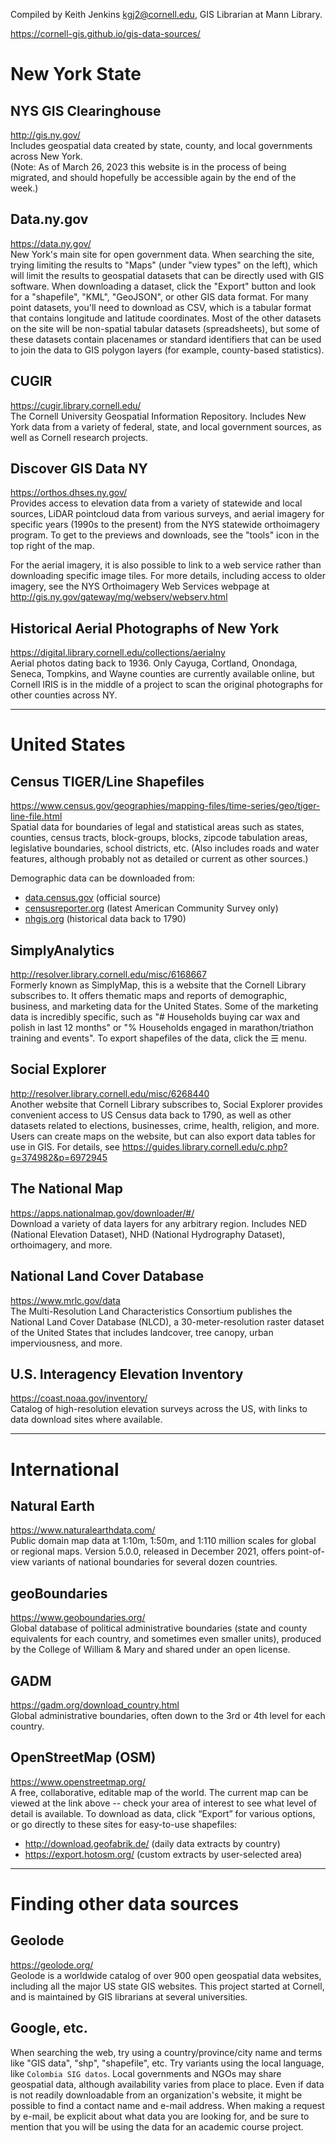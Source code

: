 Compiled by Keith Jenkins <kgj2@cornell.edu>, GIS Librarian at Mann Library.

<https://cornell-gis.github.io/gis-data-sources/>

 
# New York State

## NYS GIS Clearinghouse
<http://gis.ny.gov/>  
Includes geospatial data created by state, county, and local governments across New York. \
(Note: As of March 26, 2023 this website is in the process of being migrated, and should hopefully be accessible again by the end of the week.)

## Data.ny.gov
<https://data.ny.gov/>  
New York's main site for open government data.  When searching the site, trying limiting the results to "Maps" (under "view types" on the left), which will limit the results to geospatial datasets that can be directly used with GIS software.  When downloading a dataset, click the "Export" button and look for a "shapefile", "KML", "GeoJSON", or other GIS data format.  For many point datasets, you'll need to download as CSV, which is a tabular format that contains longitude and latitude coordinates.  Most of the other datasets on the site will be non-spatial tabular datasets (spreadsheets), but some of these datasets contain placenames or standard identifiers that can be used to join the data to GIS polygon layers (for example, county-based statistics).

## CUGIR
<https://cugir.library.cornell.edu/>  
The Cornell University Geospatial Information Repository.  Includes New York data from a variety of federal, state, and local government sources, as well as Cornell research projects.

## Discover GIS Data NY
<https://orthos.dhses.ny.gov/>  
Provides access to elevation data from a variety of statewide and local sources, LiDAR pointcloud data from various surveys, and aerial imagery for specific years (1990s to the present) from the NYS statewide orthoimagery program.  To get to the previews and downloads, see the "tools" icon in the top right of the map.

For the aerial imagery, it is also possible to link to a web service rather than downloading specific image tiles.  For more details, including access to older imagery, see the NYS Orthoimagery Web Services webpage at <http://gis.ny.gov/gateway/mg/webserv/webserv.html>

## Historical Aerial Photographs of New York
<https://digital.library.cornell.edu/collections/aerialny>  
Aerial photos dating back to 1936.  Only Cayuga, Cortland, Onondaga, Seneca, Tompkins, and Wayne counties are currently available online, but Cornell IRIS is in the middle of a project to scan the original photographs for other counties across NY.

----

# United States

## Census TIGER/Line Shapefiles
<https://www.census.gov/geographies/mapping-files/time-series/geo/tiger-line-file.html>  
Spatial data for boundaries of legal and statistical areas such as states, counties, census tracts, block-groups, blocks, zipcode tabulation areas, legislative boundaries, school districts, etc.  (Also includes roads and water features, although probably not as detailed or current as other sources.)

Demographic data can be downloaded from:
* [data.census.gov](https://data.census.gov/) (official source)
* [censusreporter.org](https://censusreporter.org/) (latest American Community Survey only)
* [nhgis.org](https://www.nhgis.org/) (historical data back to 1790)

## SimplyAnalytics
<http://resolver.library.cornell.edu/misc/6168667>  
Formerly known as SimplyMap, this is a website that the Cornell Library subscribes to.  It offers thematic maps and reports of demographic, business, and marketing data for the United States.  Some of the marketing data is incredibly specific, such as "# Households buying car wax and polish in last 12 months" or "% Households engaged in marathon/triathon training and events".  To export shapefiles of the data, click the ☰ menu.

## Social Explorer
<http://resolver.library.cornell.edu/misc/6268440>  
Another website that Cornell Library subscribes to, Social Explorer provides convenient access to US Census data back to 1790, as well as other datasets related to elections, businesses, crime, health, religion, and more.  Users can create maps on the website, but can also export data tables for use in GIS.  For details, see <https://guides.library.cornell.edu/c.php?g=374982&p=6972945>

## The National Map
<https://apps.nationalmap.gov/downloader/#/>  
Download a variety of data layers for any arbitrary region.  Includes NED (National Elevation Dataset),  NHD (National Hydrography Dataset), orthoimagery, and more.

## National Land Cover Database
<https://www.mrlc.gov/data>  
The Multi-Resolution Land Characteristics Consortium publishes the National Land Cover Database (NLCD), a 30-meter-resolution raster dataset of the United States that includes landcover, tree canopy, urban imperviousness, and more.

## U.S. Interagency Elevation Inventory
<https://coast.noaa.gov/inventory/>  
Catalog of high-resolution elevation surveys across the US, with links to data download sites where available.

----

# International

## Natural Earth
<https://www.naturalearthdata.com/>  
Public domain map data at 1:10m, 1:50m, and 1:110 million scales for global or regional maps.  Version 5.0.0, released in December 2021, offers point-of-view variants of national boundaries for several dozen countries.

## geoBoundaries
<https://www.geoboundaries.org/>  
Global database of political administrative boundaries (state and county equivalents for each country, and sometimes even smaller units), produced by the College of William & Mary and shared under an open license.

## GADM
<https://gadm.org/download_country.html>  
Global administrative boundaries, often down to the 3rd or 4th level for each country.

## OpenStreetMap (OSM)
<https://www.openstreetmap.org/>  
A free, collaborative, editable map of the world.  The current map can be viewed at the link above -- check your area of interest to see what level of detail is available.  To download as data, click “Export” for various options, or go directly to these sites for easy-to-use shapefiles:
  * <http://download.geofabrik.de/>	(daily data extracts by country)
  * <https://export.hotosm.org/>	(custom extracts by user-selected area)

----

# Finding other data sources

## Geolode
<https://geolode.org/>  
Geolode is a worldwide catalog of over 900 open geospatial data websites, including all the major US state GIS websites.  This project started at Cornell, and is maintained by GIS librarians at several universities.

## Google, etc.
When searching the web, try using a country/province/city name and terms like "GIS data", "shp", "shapefile", etc.  Try variants using the local language, like `Colombia SIG datos`.  Local governments and NGOs may share geospatial data, although availability varies from place to place.  Even if data is not readily downloadable from an organization's website, it might be possible to find a contact name and e-mail address.  When making a request by e-mail, be explicit about what data you are looking for, and be sure to mention that you will be using the data for an academic course project.
